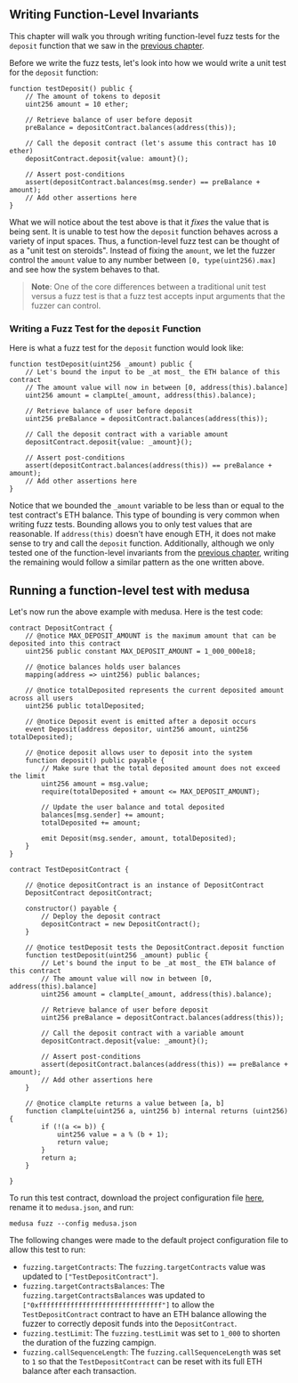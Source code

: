 ## Writing Function-Level Invariants


This chapter will walk you through writing function-level fuzz tests for the `deposit` function that we saw in the [previous chapter](./invariants.md#function-level-invariants).


Before we write the fuzz tests, let's look into how we would write a unit test for the `deposit` function:


```solidity
function testDeposit() public {
    // The amount of tokens to deposit
    uint256 amount = 10 ether;
    
    // Retrieve balance of user before deposit
    preBalance = depositContract.balances(address(this));
    
    // Call the deposit contract (let's assume this contract has 10 ether)
    depositContract.deposit{value: amount}();
    
    // Assert post-conditions
    assert(depositContract.balances(msg.sender) == preBalance + amount);
    // Add other assertions here
}
```

What we will notice about the test above is that it _fixes_ the value that is being sent. It is unable to test how the 
`deposit` function behaves across a variety of input spaces. Thus, a function-level fuzz test can be thought of as a 
"unit test on steroids". Instead of fixing the `amount`, we let the fuzzer control the `amount` value to any number between
`[0, type(uint256).max]` and see how the system behaves to that.

> **Note**: One of the core differences between a traditional unit test versus a fuzz test is that a fuzz test accepts input arguments that the fuzzer can control.

### Writing a Fuzz Test for the `deposit` Function

Here is what a fuzz test for the `deposit` function would look like:

```solidity
function testDeposit(uint256 _amount) public {
    // Let's bound the input to be _at most_ the ETH balance of this contract
    // The amount value will now in between [0, address(this).balance]
    uint256 amount = clampLte(_amount, address(this).balance);

    // Retrieve balance of user before deposit
    uint256 preBalance = depositContract.balances(address(this));

    // Call the deposit contract with a variable amount
    depositContract.deposit{value: _amount}();

    // Assert post-conditions
    assert(depositContract.balances(address(this)) == preBalance + amount);
    // Add other assertions here
}
```

Notice that we bounded the `_amount` variable to be less than or equal to the test contract's ETH balance. 
This type of bounding is very common when writing fuzz tests. Bounding allows you to only test values that are reasonable.
If `address(this)` doesn't have enough ETH, it does not make sense to try and call the `deposit` function. Additionally, 
although we only tested one of the function-level invariants from the [previous chapter](./invariants.md), writing the remaining
would follow a similar pattern as the one written above.

## Running a function-level test with medusa

Let's now run the above example with medusa. Here is the test code:

```solidity
contract DepositContract {
    // @notice MAX_DEPOSIT_AMOUNT is the maximum amount that can be deposited into this contract
    uint256 public constant MAX_DEPOSIT_AMOUNT = 1_000_000e18;

    // @notice balances holds user balances
    mapping(address => uint256) public balances;

    // @notice totalDeposited represents the current deposited amount across all users
    uint256 public totalDeposited;
    
    // @notice Deposit event is emitted after a deposit occurs
    event Deposit(address depositor, uint256 amount, uint256 totalDeposited);
    
    // @notice deposit allows user to deposit into the system
    function deposit() public payable {
        // Make sure that the total deposited amount does not exceed the limit
        uint256 amount = msg.value;
        require(totalDeposited + amount <= MAX_DEPOSIT_AMOUNT);

        // Update the user balance and total deposited
        balances[msg.sender] += amount;
        totalDeposited += amount;

        emit Deposit(msg.sender, amount, totalDeposited);
    }
}

contract TestDepositContract {

    // @notice depositContract is an instance of DepositContract
    DepositContract depositContract;

    constructor() payable {
        // Deploy the deposit contract
        depositContract = new DepositContract();
    }
    
    // @notice testDeposit tests the DepositContract.deposit function
    function testDeposit(uint256 _amount) public {
        // Let's bound the input to be _at most_ the ETH balance of this contract
        // The amount value will now in between [0, address(this).balance]
        uint256 amount = clampLte(_amount, address(this).balance);

        // Retrieve balance of user before deposit
        uint256 preBalance = depositContract.balances(address(this));

        // Call the deposit contract with a variable amount
        depositContract.deposit{value: _amount}();

        // Assert post-conditions
        assert(depositContract.balances(address(this)) == preBalance + amount);
        // Add other assertions here
    }
    
    // @notice clampLte returns a value between [a, b]
    function clampLte(uint256 a, uint256 b) internal returns (uint256) {
        if (!(a <= b)) {
            uint256 value = a % (b + 1);
            return value;
        }
        return a;
    }

}
```

To run this test contract, download the project configuration file [here](../static/function_level_testing_medusa.json), 
rename it to `medusa.json`, and run:

```
medusa fuzz --config medusa.json
```

The following changes were made to the default project configuration file to allow this test to run:
- `fuzzing.targetContracts`: The `fuzzing.targetContracts` value was updated to `["TestDepositContract"]`.
- `fuzzing.targetContractsBalances`: The `fuzzing.targetContractsBalances` was updated to `["0xfffffffffffffffffffffffffffffff"]`
to allow the `TestDepositContract` contract to have an ETH balance allowing the fuzzer to correctly deposit funds into the
`DepositContract`.
- `fuzzing.testLimit`: The `fuzzing.testLimit` was set to `1_000` to shorten the duration of the fuzzing campign.
- `fuzzing.callSequenceLength`: The `fuzzing.callSequenceLength` was set to `1` so that the `TestDepositContract` can be
reset with its full ETH balance after each transaction.
